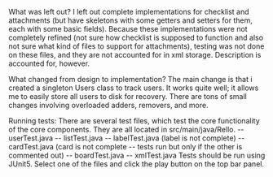 What was left out?
I left out complete implementations for checklist and attachments (but have skeletons with some getters and setters for them, each with some basic fields).
Because these implementations were not completely refined (not sure how checklist is supposed to function and also not sure what kind of files to support for attachments),
testing was not done on these files, and they are not accounted for in xml storage.
Description is accounted for, however. 

What changed from design to implementation?
The main change is that i created a singleton Users class
to track users. It works quite well; it allows me to easily
store all users to disk for recovery. There are tons of small
changes involving overloaded adders, removers, and more.

Running tests:
There are several test files, which test the core functionality of the core
components. They are all located in src/main/java/Rello.
-- userTest.java
-- listTest.java
-- labelTest.java (label is not complete)
-- cardTest.java (card is not complete -- tests run but only if the other is commented out)
-- boardTest.java
-- xmlTest.java
Tests should be run using JUnit5.
Select one of the files and click the play button on the 
top bar panel. 

